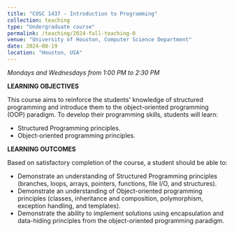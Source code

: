 ```yaml
---
title: "COSC 1437 - Introduction to Programming"
collection: teaching
type: "Undergraduate course"
permalink: /teaching/2024-fall-teaching-0
venue: "University of Houston, Computer Science Department"
date: 2024-08-19
location: "Houston, USA"
---
```

*Mondays and Wednesdays from 1:00 PM to 2:30 PM*

**LEARNING OBJECTIVES**

This course aims to reinforce the students' knowledge of structured programming and introduce them to the object-oriented programming (OOP) paradigm. To develop their programming skills, students will learn:

- Structured Programming principles.
- Object-oriented programming principles.

**LEARNING OUTCOMES**

Based on satisfactory completion of the course, a student should be able to: 

- Demonstrate an understanding of Structured Programming principles (branches, loops, arrays, pointers, functions, file I/O, and structures).
- Demonstrate an understanding of Object-oriented programming principles (classes, inheritance and composition, polymorphism, exception handling, and templates).
- Demonstrate the ability to implement solutions using encapsulation and data-hiding principles from the object-oriented programming paradigm.
